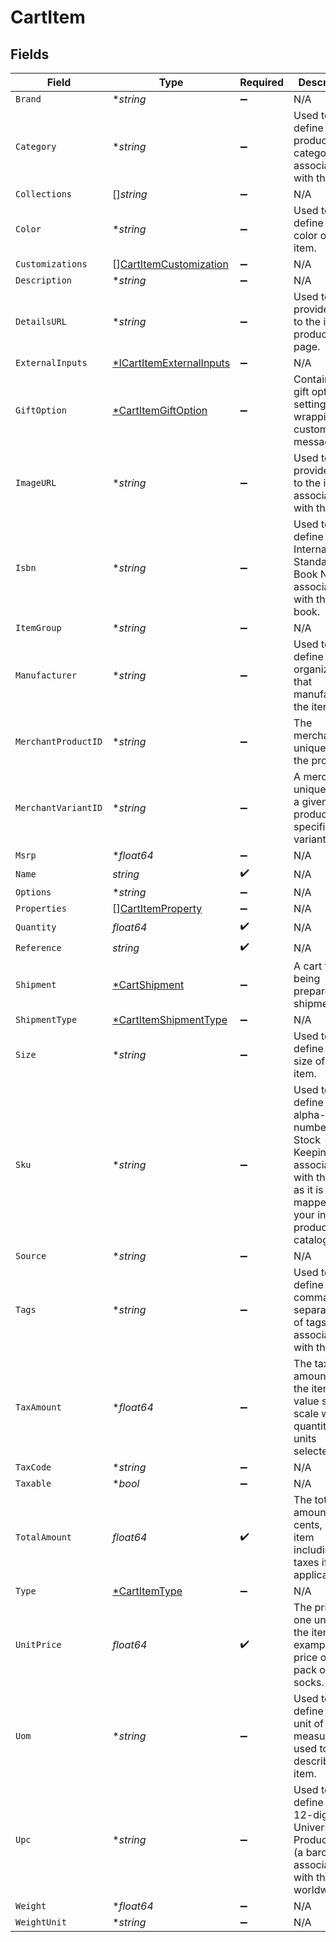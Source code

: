 # CartItem


## Fields

| Field                                                                                                                             | Type                                                                                                                              | Required                                                                                                                          | Description                                                                                                                       | Example                                                                                                                           |
| --------------------------------------------------------------------------------------------------------------------------------- | --------------------------------------------------------------------------------------------------------------------------------- | --------------------------------------------------------------------------------------------------------------------------------- | --------------------------------------------------------------------------------------------------------------------------------- | --------------------------------------------------------------------------------------------------------------------------------- |
| `Brand`                                                                                                                           | **string*                                                                                                                         | :heavy_minus_sign:                                                                                                                | N/A                                                                                                                               | Bolt                                                                                                                              |
| `Category`                                                                                                                        | **string*                                                                                                                         | :heavy_minus_sign:                                                                                                                | Used to define a product category associated with the item.                                                                       | bags                                                                                                                              |
| `Collections`                                                                                                                     | []*string*                                                                                                                        | :heavy_minus_sign:                                                                                                                | N/A                                                                                                                               |                                                                                                                                   |
| `Color`                                                                                                                           | **string*                                                                                                                         | :heavy_minus_sign:                                                                                                                | Used to define the color of the item.                                                                                             | Bolt Blue                                                                                                                         |
| `Customizations`                                                                                                                  | [][CartItemCustomization](../../models/shared/cartitemcustomization.md)                                                           | :heavy_minus_sign:                                                                                                                | N/A                                                                                                                               |                                                                                                                                   |
| `Description`                                                                                                                     | **string*                                                                                                                         | :heavy_minus_sign:                                                                                                                | N/A                                                                                                                               | Large tote with Bolt logo.                                                                                                        |
| `DetailsURL`                                                                                                                      | **string*                                                                                                                         | :heavy_minus_sign:                                                                                                                | Used to provide a link to the item's product page.                                                                                | https://boltswagstore.com/products/123456                                                                                         |
| `ExternalInputs`                                                                                                                  | [*ICartItemExternalInputs](../../models/shared/icartitemexternalinputs.md)                                                        | :heavy_minus_sign:                                                                                                                | N/A                                                                                                                               |                                                                                                                                   |
| `GiftOption`                                                                                                                      | [*CartItemGiftOption](../../models/shared/cartitemgiftoption.md)                                                                  | :heavy_minus_sign:                                                                                                                | Contains the gift option settings for wrapping and custom messages.                                                               |                                                                                                                                   |
| `ImageURL`                                                                                                                        | **string*                                                                                                                         | :heavy_minus_sign:                                                                                                                | Used to provide a link to the image associated with the item.                                                                     | https://boltswagstore.com/products/123456/images/1.png                                                                            |
| `Isbn`                                                                                                                            | **string*                                                                                                                         | :heavy_minus_sign:                                                                                                                | Used to define the International Standard Book Number associated with the book.                                                   | 9780091347314                                                                                                                     |
| `ItemGroup`                                                                                                                       | **string*                                                                                                                         | :heavy_minus_sign:                                                                                                                | N/A                                                                                                                               |                                                                                                                                   |
| `Manufacturer`                                                                                                                    | **string*                                                                                                                         | :heavy_minus_sign:                                                                                                                | Used to define the organization that manufactured the item.                                                                       | Bolt Textiles USA                                                                                                                 |
| `MerchantProductID`                                                                                                               | **string*                                                                                                                         | :heavy_minus_sign:                                                                                                                | The merchant's unique ID for the product.                                                                                         | 881                                                                                                                               |
| `MerchantVariantID`                                                                                                               | **string*                                                                                                                         | :heavy_minus_sign:                                                                                                                | A merchant's unique ID for a given product's specific variant.                                                                    | 888                                                                                                                               |
| `Msrp`                                                                                                                            | **float64*                                                                                                                        | :heavy_minus_sign:                                                                                                                | N/A                                                                                                                               |                                                                                                                                   |
| `Name`                                                                                                                            | *string*                                                                                                                          | :heavy_check_mark:                                                                                                                | N/A                                                                                                                               | Bolt Swag Bag                                                                                                                     |
| `Options`                                                                                                                         | **string*                                                                                                                         | :heavy_minus_sign:                                                                                                                | N/A                                                                                                                               | Special Edition                                                                                                                   |
| `Properties`                                                                                                                      | [][CartItemProperty](../../models/shared/cartitemproperty.md)                                                                     | :heavy_minus_sign:                                                                                                                | N/A                                                                                                                               |                                                                                                                                   |
| `Quantity`                                                                                                                        | *float64*                                                                                                                         | :heavy_check_mark:                                                                                                                | N/A                                                                                                                               | 1                                                                                                                                 |
| `Reference`                                                                                                                       | *string*                                                                                                                          | :heavy_check_mark:                                                                                                                | N/A                                                                                                                               | item_100                                                                                                                          |
| `Shipment`                                                                                                                        | [*CartShipment](../../models/shared/cartshipment.md)                                                                              | :heavy_minus_sign:                                                                                                                | A cart that is being prepared for shipment                                                                                        |                                                                                                                                   |
| `ShipmentType`                                                                                                                    | [*CartItemShipmentType](../../models/shared/cartitemshipmenttype.md)                                                              | :heavy_minus_sign:                                                                                                                | N/A                                                                                                                               |                                                                                                                                   |
| `Size`                                                                                                                            | **string*                                                                                                                         | :heavy_minus_sign:                                                                                                                | Used to define the size of the item.                                                                                              | Large                                                                                                                             |
| `Sku`                                                                                                                             | **string*                                                                                                                         | :heavy_minus_sign:                                                                                                                | Used to define the alpha-numberic Stock Keeping Unit associated with the item as it is mapped to your internal product catalogue. | BOLT-SKU_100                                                                                                                      |
| `Source`                                                                                                                          | **string*                                                                                                                         | :heavy_minus_sign:                                                                                                                | N/A                                                                                                                               |                                                                                                                                   |
| `Tags`                                                                                                                            | **string*                                                                                                                         | :heavy_minus_sign:                                                                                                                | Used to define a comma-separated list of tags associated with the item.                                                           | tote, blue, linen, eco-friendly                                                                                                   |
| `TaxAmount`                                                                                                                       | **float64*                                                                                                                        | :heavy_minus_sign:                                                                                                                | The tax amount for the item; this value should scale with the quantity of units selected.                                         | 0                                                                                                                                 |
| `TaxCode`                                                                                                                         | **string*                                                                                                                         | :heavy_minus_sign:                                                                                                                | N/A                                                                                                                               |                                                                                                                                   |
| `Taxable`                                                                                                                         | **bool*                                                                                                                           | :heavy_minus_sign:                                                                                                                | N/A                                                                                                                               |                                                                                                                                   |
| `TotalAmount`                                                                                                                     | *float64*                                                                                                                         | :heavy_check_mark:                                                                                                                | The total amount, in cents, of the item including its taxes if applicable.                                                        | 1000                                                                                                                              |
| `Type`                                                                                                                            | [*CartItemType](../../models/shared/cartitemtype.md)                                                                              | :heavy_minus_sign:                                                                                                                | N/A                                                                                                                               |                                                                                                                                   |
| `UnitPrice`                                                                                                                       | *float64*                                                                                                                         | :heavy_check_mark:                                                                                                                | The price of one unit of the item; for example, the price of one pack of socks.                                                   | 1000                                                                                                                              |
| `Uom`                                                                                                                             | **string*                                                                                                                         | :heavy_minus_sign:                                                                                                                | Used to define the unit of measure used to describe the item.                                                                     | inches                                                                                                                            |
| `Upc`                                                                                                                             | **string*                                                                                                                         | :heavy_minus_sign:                                                                                                                | Used to define the 12-digit Universal Product Code (a barcode) associated with the item worldwide.                                | 825764603119                                                                                                                      |
| `Weight`                                                                                                                          | **float64*                                                                                                                        | :heavy_minus_sign:                                                                                                                | N/A                                                                                                                               | 10                                                                                                                                |
| `WeightUnit`                                                                                                                      | **string*                                                                                                                         | :heavy_minus_sign:                                                                                                                | N/A                                                                                                                               | pounds                                                                                                                            |